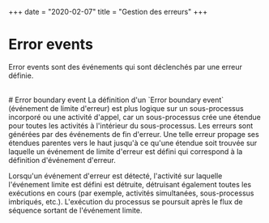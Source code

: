 +++
date = "2020-02-07"
title = "Gestion des erreurs"
+++

# Error events
Error events sont des événements qui sont déclenchés par une erreur définie.
<br/>


<br/>
# Error boundary event
La définition d'un `Error boundary event` (événement de limite d'erreur) est plus logique sur un sous-processus incorporé ou une activité d'appel, car un sous-processus crée une étendue pour toutes les activités à l'intérieur du sous-processus. Les erreurs sont générées par des événements de fin d'erreur. Une telle erreur propage ses étendues parentes vers le haut jusqu'à ce qu'une étendue soit trouvée sur laquelle un événement de limite d'erreur est défini qui correspond à la définition d'événement d'erreur.

Lorsqu'un événement d'erreur est détecté, l'activité sur laquelle l'événement limite est défini est détruite, détruisant également toutes les exécutions en cours (par exemple, activités simultanées, sous-processus imbriqués, etc.). L'exécution du processus se poursuit après le flux de séquence sortant de l'événement limite.
<br/>


<br/>

<!--# Envoi d'exception FlowerDocs-->

